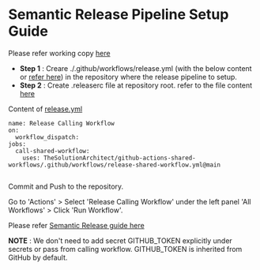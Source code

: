 # Semantic Release Pipeline Setup Guide

Please refer working copy [here](https://github.com/TheSolutionArchitect/tf-aws-template-core-live/actions)

- **Step 1** : Creare ./.github/workflows/release.yml (with the below content or [refer here](https://github.com/TheSolutionArchitect/github-actions-shared-workflows/blob/main/.github/workflows/release-calling-workflow.yml)) in the repository where the release pipeline to setup.
- **Step 2** : Create .releaserc file at repository root. refer to the file content [here](https://github.com/TheSolutionArchitect/github-actions-shared-workflows/blob/main/.releaserc)

Content of [release.yml](https://github.com/TheSolutionArchitect/github-actions-shared-workflows/blob/main/.github/workflows/release-calling-workflow.yml)
```
name: Release Calling Workflow
on:
  workflow_dispatch:
jobs:
  call-shared-workflow:
    uses: TheSolutionArchitect/github-actions-shared-workflows/.github/workflows/release-shared-workflow.yml@main
    
```
Commit and Push to the repository.

Go to 'Actions' > Select 'Release Calling Workflow' under the left panel 'All Workflows' >  Click 'Run Workflow'.

Please refer [Semantic Release guide here](https://github.com/e2eSolutionArchitect/semantic-release-iac/blob/main/README.md)

**NOTE** : We don't need to add secret GITHUB_TOKEN explicitly under secrets or pass from calling workflow. GITHUB_TOKEN is inherited from GitHub by default. 
